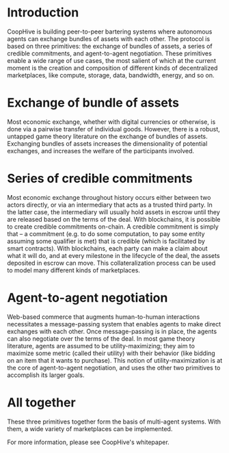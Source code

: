 # Introduction

CoopHive is building peer-to-peer bartering systems where autonomous agents can exchange bundles of assets with each other. The protocol is based on three primitives: the exchange of bundles of assets, a series of credible commitments, and agent-to-agent negotiation. These primitives enable a wide range of use cases, the most salient of which at the current moment is the creation and composition of different kinds of decentralized marketplaces, like compute, storage, data, bandwidth, energy, and so on.

# Exchange of bundle of assets

Most economic exchange, whether with digital currencies or otherwise, is done via a pairwise transfer of individual goods. However, there is a robust, untapped game theory literature on the exchange of bundles of assets. Exchanging bundles of assets increases the dimensionality of potential exchanges, and increases the welfare of the participants involved. 

# Series of credible commitments

Most economic exchange throughout history occurs either between two actors directly, or via an intermediary that acts as a trusted third party. In the latter case, the intermediary will usually hold assets in escrow until they are released based on the terms of the deal. With blockchains, it is possible to create credible commitments on-chain. A credible commitment is simply that – a commitment (e.g. to do some computation, to pay some entity assuming some qualifier is met) that is credible (which is facilitated by smart contracts). With blockchains, each party can make a claim about what it will do, and at every milestone in the lifecycle of the deal, the assets deposited in escrow can move. This collateralization process can be used to model many different kinds of marketplaces.

# Agent-to-agent negotiation

Web-based commerce that augments human-to-human interactions necessitates a message-passing system that enables agents to make direct exchanges with each other. Once message-passing is in place, the agents can also negotiate over the terms of the deal. In most game theory literature, agents are assumed to be utility-maximizing; they aim to maximize some metric (called their utility) with their behavior (like bidding on an item that it wants to purchase). This notion of utility-maximization is at the core of agent-to-agent negotiation, and uses the other two primitives to accomplish its larger goals. 

# All together

These three primitives together form the basis of multi-agent systems. With them, a wide variety of marketplaces can be implemented.

For more information, please see CoopHive's whitepaper.